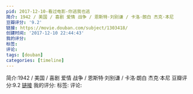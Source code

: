 ```yaml
---
pid: 2017-12-10-看过电影-你逃我也逃
简介: 1942 / 美国 / 喜剧 爱情 战争 / 恩斯特·刘别谦 / 卡洛·朗白 杰克·本尼
豆瓣评分: '9.2'
链接: https://movie.douban.com/subject/1303418/
创建时间: '2017-12-10 22:44:43'
我的评分:
标签:
评论:
tags: [douban]
categories: [timeline]
---
```

简介:1942 / 美国 / 喜剧 爱情 战争 / 恩斯特·刘别谦 / 卡洛·朗白 杰克·本尼
豆瓣评分:9.2
[链接](https://movie.douban.com/subject/1303418/)
我的评分:
标签:
评论:
